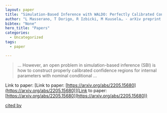 ```yaml
---
layout: paper
title: "Simulation-Based Inference with WALDO: Perfectly Calibrated Confidence Regions Using Any Prediction or Posterior Estimation Algorithm"
author: "L Masserano, T Dorigo, R Izbicki, M Kuusela… - arXiv preprint arXiv …, 2022 - arxiv.org"
bibtex: "None"
hero_title: "Papers"
categories:
  - Uncategorized
tags:
  - paper

---
```

>… However, an open problem in simulation-based inference (SBI) is how to construct properly calibrated confidence regions for internal parameters with nominal conditional …

Link to paper: [Link to paper: [https://arxiv.org/abs/2205.15680](https://arxiv.org/abs/2205.15680)](Link to paper: [https://arxiv.org/abs/2205.15680](https://arxiv.org/abs/2205.15680))

[cited by](https://scholar.google.com/scholar?cites=11065092708730105260&as_sdt=5,44&sciodt=0,44&hl=en&num=20)

